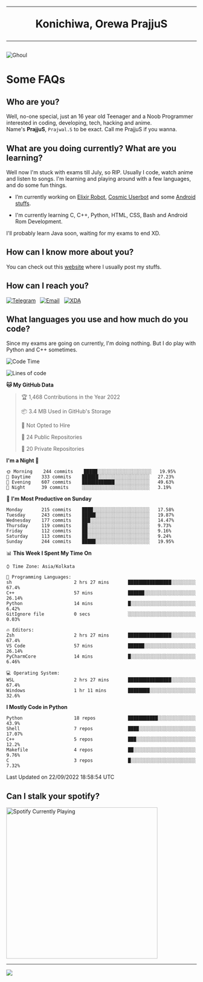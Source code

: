 <h1 align="center"><hr>Konichiwa, Orewa PrajjuS<hr></h1>


<img src="https://telegra.ph/file/6041d22c64479ee5ff802.jpg" alt="Ghoul"/>


<h1>Some FAQs</h1>


<h2>Who are you?</h2>

Well, no-one special, just an 16 year old Teenager and a Noob Programmer interested in coding, developing, tech, hacking and anime.
<br>
Name's <b>PrajjuS</b>, <code>Prajwal.S</code> to be exact. Call me PrajjuS if you wanna.


<h2>What are you doing currently? What are you learning?</h2>

Well now I'm stuck with exams till July, so RIP. Usually I code, watch anime and listen to songs. I'm learning and playing around with a few languages, and do some fun things.

- I’m currently working on <a href="https://t.me/projectelixir_bot">Elixir Robot</a>, <a href="https://github.com/SkyLab-Devs/CosmicUserbot">Cosmic Userbot</a> and some <a href="https://github.com/PrajjuS/device_xiaomi_vince">Android stuffs</a>.

- I'm currently learning C, C++, Python, HTML, CSS, Bash and Android Rom Development.

I'll probably learn Java soon, waiting for my exams to end XD.


<h2>How can I know more about you?</h2>

You can check out this <a href="https://prajjus.tk">website</a> where I usually post my stuffs.


<h2>How can I reach you?</h2>

<a href="https://t.me/PrajjuS"><img src="https://img.shields.io/badge/PrajjuS-2CA5E0?style=flat-square&logo=telegram&logoColor=white" alt="Telegram"/></a>&nbsp;&nbsp;&nbsp;<a href="theprajjus@gmail.com"><img src="https://img.shields.io/badge/theprajjus@gmail.com-D14836?style=flat-square&logo=gmail&logoColor=white" alt="Email"/></a>&nbsp;&nbsp;&nbsp;<a href="https://forum.xda-developers.com/m/prajjus.10388799/"><img src="https://img.shields.io/badge/PrajjuS-F59714?style=flat-square&logo=xda-developers&logoColor=white" alt="XDA"/></a>


<h2>What languages you use and how much do you code?</h2>

Since my exams are going on currently, I'm doing nothing. But I do play with Python and C++ sometimes.

<!--START_SECTION:waka-->
![Code Time](http://img.shields.io/badge/Code%20Time-136%20hrs%2042%20mins-blue)

![Lines of code](https://img.shields.io/badge/From%20Hello%20World%20I%27ve%20Written-26%20Thousand%20lines%20of%20code-blue)

**🐱 My GitHub Data** 

> 🏆 1,468 Contributions in the Year 2022
 > 
> 📦 3.4 MB Used in GitHub's Storage 
 > 
> 🚫 Not Opted to Hire
 > 
> 📜 24 Public Repositories 
 > 
> 🔑 20 Private Repositories  
 > 
**I'm a Night 🦉** 

```text
🌞 Morning    244 commits    █████░░░░░░░░░░░░░░░░░░░░   19.95% 
🌆 Daytime    333 commits    ██████░░░░░░░░░░░░░░░░░░░   27.23% 
🌃 Evening    607 commits    ████████████░░░░░░░░░░░░░   49.63% 
🌙 Night      39 commits     ░░░░░░░░░░░░░░░░░░░░░░░░░   3.19%

```
📅 **I'm Most Productive on Sunday** 

```text
Monday       215 commits    ████░░░░░░░░░░░░░░░░░░░░░   17.58% 
Tuesday      243 commits    █████░░░░░░░░░░░░░░░░░░░░   19.87% 
Wednesday    177 commits    ███░░░░░░░░░░░░░░░░░░░░░░   14.47% 
Thursday     119 commits    ██░░░░░░░░░░░░░░░░░░░░░░░   9.73% 
Friday       112 commits    ██░░░░░░░░░░░░░░░░░░░░░░░   9.16% 
Saturday     113 commits    ██░░░░░░░░░░░░░░░░░░░░░░░   9.24% 
Sunday       244 commits    █████░░░░░░░░░░░░░░░░░░░░   19.95%

```


📊 **This Week I Spent My Time On** 

```text
⌚︎ Time Zone: Asia/Kolkata

💬 Programming Languages: 
sh                       2 hrs 27 mins       ████████████████░░░░░░░░░   67.4% 
C++                      57 mins             ██████░░░░░░░░░░░░░░░░░░░   26.14% 
Python                   14 mins             █░░░░░░░░░░░░░░░░░░░░░░░░   6.42% 
GitIgnore file           0 secs              ░░░░░░░░░░░░░░░░░░░░░░░░░   0.03%

🔥 Editors: 
Zsh                      2 hrs 27 mins       ████████████████░░░░░░░░░   67.4% 
VS Code                  57 mins             ██████░░░░░░░░░░░░░░░░░░░   26.14% 
PyCharmCore              14 mins             █░░░░░░░░░░░░░░░░░░░░░░░░   6.46%

💻 Operating System: 
WSL                      2 hrs 27 mins       ████████████████░░░░░░░░░   67.4% 
Windows                  1 hr 11 mins        ████████░░░░░░░░░░░░░░░░░   32.6%

```

**I Mostly Code in Python** 

```text
Python                   18 repos            ███████████░░░░░░░░░░░░░░   43.9% 
Shell                    7 repos             ████░░░░░░░░░░░░░░░░░░░░░   17.07% 
C++                      5 repos             ███░░░░░░░░░░░░░░░░░░░░░░   12.2% 
Makefile                 4 repos             ██░░░░░░░░░░░░░░░░░░░░░░░   9.76% 
C                        3 repos             █░░░░░░░░░░░░░░░░░░░░░░░░   7.32%

```



 Last Updated on 22/09/2022 18:58:54 UTC
<!--END_SECTION:waka-->


<h2>Can I stalk your spotify?</h2>

<a href="https://open.spotify.com/user/cotgk31v4nhw20gs5adb29jq5"><img src="https://spotify-readme-prajjus.vercel.app/api?theme=dark&rainbow=true" alt="Spotify Currently Playing" width="400px"/></a>


<hr>


<img src="https://komarev.com/ghpvc/?username=prajjus&label=Profile%20Views&color=000000&style=flat">
